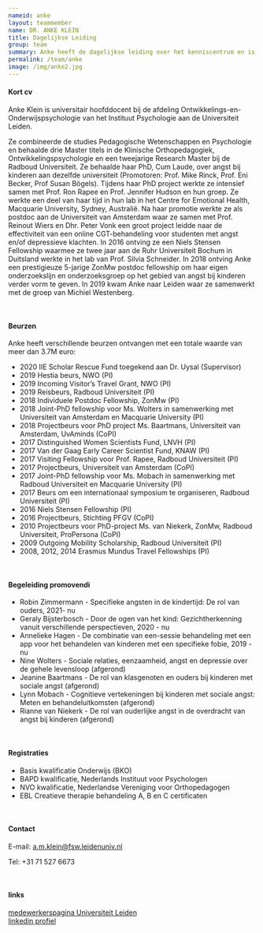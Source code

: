 ```yaml
---
nameid: anke
layout: teammember
name: DR. ANKE KLEIN
title: Dagelijkse Leiding
group: team
summary: Anke heeft de dagelijkse leiding over het kenniscentrum en is medeoprichter. Daarnaast werkt ze als universitair hoofddocent bij de afdeling Ontwikkelings- en Onderwijspychologie aan de Universiteit Leiden.
permalink: /team/anke
image: /img/anke2.jpg
---
```


#### Kort cv

Anke Klein is universitair hoofddocent bij de afdeling Ontwikkelings-en-Onderwijspsychologie van het Instituut Psychologie aan de Universiteit Leiden.

Ze combineerde de studies Pedagogische Wetenschappen en Psychologie en behaalde drie Master titels in de Klinische Orthopedagogiek, Ontwikkelingspsychologie en een tweejarige Research Master bij de Radboud Universiteit. Ze behaalde haar PhD, Cum Laude, over angst bij kinderen aan dezelfde universiteit (Promotoren: Prof. Mike Rinck, Prof. Eni Becker, Prof Susan Bögels). Tijdens haar PhD project werkte ze intensief samen met Prof. Ron Rapee en Prof. Jennifer Hudson en hun groep. Ze werkte een deel van haar tijd in hun lab in het Centre for Emotional Health, Macquarie University, Sydney, Australië.
Na haar promotie werkte ze als postdoc aan de Universiteit van Amsterdam waar ze samen met Prof. Reinout Wiers en Dhr. Peter Vonk een groot project leidde naar de effectiviteit van een online CGT-behandeling voor studenten met angst en/of depressieve klachten. In 2016 ontving ze een Niels Stensen Fellowship waarmee ze twee jaar aan de Ruhr Universiteit Bochum in Duitsland werkte in het lab van Prof. Silvia Schneider. In 2018 ontving Anke een prestigieuze 5-jarige ZonMw postdoc fellowship om haar eigen onderzoekslijn en onderzoeksgroep op het gebied van angst bij kinderen verder vorm te geven. In 2019 kwam Anke naar Leiden waar ze samenwerkt met de groep van Michiel Westenberg.

<br>

#### Beurzen

Anke heeft verschillende beurzen ontvangen met een totale waarde van meer dan 3.7M euro:

- 2020 IIE Scholar Rescue Fund toegekend aan Dr. Uysal (Supervisor)
- 2019 Hestia beurs, NWO (PI)
- 2019 Incoming Visitor’s Travel Grant, NWO (PI)
- 2019 Reisbeurs, Radboud Universiteit (PI)
- 2018 Individuele Postdoc Fellowship, ZonMw (PI)
- 2018 Joint-PhD fellowship voor Ms. Wolters in samenwerking met Universiteit van Amsterdam en Macquarie University (PI)
- 2018 Projectbeurs voor PhD project Ms. Baartmans, Universiteit van Amsterdam, UvAminds (CoPI)
- 2017 Distinguished Women Scientists Fund, LNVH (PI)
- 2017 Van der Gaag Early Career Scientist Fund, KNAW (PI)
- 2017 Visiting Fellowship voor Prof. Rapee, Radboud Universiteit (PI)
- 2017 Projectbeurs, Universiteit van Amsterdam (CoPI)
- 2017 Joint-PhD fellowship voor Ms. Mobach in samenwerking met Radboud Universiteit en Macquarie University (PI)
- 2017 Beurs om een internationaal symposium te organiseren, Radboud Universiteit (PI)
- 2016 Niels Stensen Fellowship (PI)
- 2016 Projectbeurs, Stichting PFGV (CoPI)
- 2010 Projectbeurs voor PhD-project Ms. van Niekerk, ZonMw, Radboud Universiteit, ProPersona (CoPI)
- 2009 Outgoing Mobility Scholarship, Radboud Universiteit (PI)
- 2008, 2012, 2014 Erasmus Mundus Travel Fellowships (PI)

<br>
  
#### Begeleiding promovendi
- Robin Zimmermann  - Specifieke angsten in de kindertijd: De rol van ouders, 2021- nu 
- Geraly Bijsterbosch - Door de ogen van het kind: Gezichtherkenning vanuit verschillende perspectieven, 2020 - nu
- Annelieke Hagen -  De combinatie van een-sessie behandeling met een app voor het behandelen van kinderen met een specifieke fobie, 2019 - nu
- Nine Wolters - Sociale relaties, eenzaamheid, angst en depressie over de gehele levensloop (afgerond)
- Jeanine Baartmans - De rol van klasgenoten en ouders bij kinderen met sociale angst (afgerond)
- Lynn Mobach - Cognitieve vertekeningen bij kinderen met sociale angst: Meten en behandeluitkomsten (afgerond)
- Rianne van Niekerk - De rol van ouderlijke angst in de overdracht van angst bij kinderen (afgerond)

<br>

#### Registraties

- Basis kwalificatie Onderwijs (BKO)
- BAPD kwalificatie, Nederlands Instituut voor Psychologen
- NVO kwalificatie, Nederlandse Vereniging voor Orthopedagogen
- EBL Creatieve therapie behandeling A, B en C certificaten

<br>

#### Contact

E-mail: a.m.klein@fsw.leidenuniv.nl

Tel: +31 71 527 6673

<br>

#### links
[medewerkerspagina Universiteit Leiden](https://www.universiteitleiden.nl/medewerkers/anke-klein#tab-2)
<br>
[linkedin profiel](https://www.linkedin.com/in/ankeklein/?originalSubdomain=nl)


